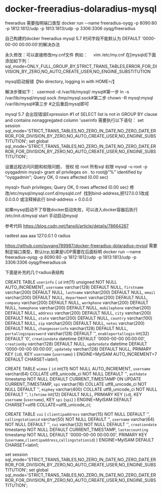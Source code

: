 # docker-freeradius-dolaradius-mysql
freeradius 需要指明端口类型
docker run --name freeradius-oyqg -p 8090:80 -p 1812:1812/udp -p 1813:1813/udp -p 3306:3306 oyqg/freeradius


自己构建的docker freeradius
mysql 5.7 时间字段不能默认为 DEFAULT '0000-00-00 00:00:00'的解决办法

永久修改：可以直接修改my.cnf文件
例如：     vim /etc/my.cnf
在[mysqld]下面添加如下列：
sql_mode=ONLY_FULL_GROUP_BY,STRICT_TRANS_TABLES,ERROR_FOR_DIVISION_BY_ZERO,NO_AUTO_CREATE_USER,NO_ENGINE_SUBSTITUTION

mysql启动报错【No directory, logging in with HOME=/】

解决步骤如下：
 usermod -d /var/lib/mysql/ mysql#第一步
ln -s /var/lib/mysql/mysql.sock /tmp/mysql.sock#第二步
chown -R mysql:mysql /var/lib/mysql#第三步
#之后重启mysql即可

mysql 5.7 会出现错误Expression #1 of SELECT list is not in GROUP BY clause and contains nonaggregated column 'userinfo
需要执行以下语句：
set session sql_mode='STRICT_TRANS_TABLES,NO_ZERO_IN_DATE,NO_ZERO_DATE,ERROR_FOR_DIVISION_BY_ZERO,NO_AUTO_CREATE_USER,NO_ENGINE_SUBSTITUTION';
set global sql_mode='STRICT_TRANS_TABLES,NO_ZERO_IN_DATE,NO_ZERO_DATE,ERROR_FOR_DIVISION_BY_ZERO,NO_AUTO_CREATE_USER,NO_ENGINE_SUBSTITUTION';



设置远程访问问题和权限问题，
授权 给 root  所有sql 权限
mysql -u root -p oyqgadmin
mysql> grant all privileges on *.* to root@"%" identified by "oyqgadmin";
Query OK, 0 rows affected (0.00 sec)

mysql> flush privileges;
Query OK, 0 rows affected (0.00 sec)
修改/etc/mysql/mysql.conf.d/mysqld.cnf 
找到bind-address,把127.0.0.1改成0.0.0.0 或注释掉此行
bind-address           = 0.0.0.0

如果mysql启动不了导致docker启动失败，可以进入docker容器后执行
 /etc/init.d/mysql start 手动启动mysql


参考代码
https://blog.csdn.net/fansili/article/details/78664267

radtest aaa aaa 127.0.0.1 0 radius

https://github.com/ouyang789987/docker-freeradius-dolaradius-mysql
需要制定端口类型，默认tcp,如果是UDP需要在后面标明
docker run --name freeradius-oyqg -p 8090:80 -p 1812:1812/udp -p 1813:1813/udp -p 3306:3306 oyqg/freeradius:ok


下面是补充的几个radius表结构

CREATE TABLE `userinfo` (
  `id` int(11) unsigned NOT NULL AUTO_INCREMENT,
  `username` varchar(128) DEFAULT NULL,
  `firstname` varchar(200) DEFAULT NULL,
  `lastname` varchar(200) DEFAULT NULL,
  `email` varchar(200) DEFAULT NULL,
  `department` varchar(200) DEFAULT NULL,
  `company` varchar(200) DEFAULT NULL,
  `workphone` varchar(200) DEFAULT NULL,
  `homephone` varchar(200) DEFAULT NULL,
  `mobilephone` varchar(200) DEFAULT NULL,
  `address` varchar(200) DEFAULT NULL,
  `city` varchar(200) DEFAULT NULL,
  `state` varchar(200) DEFAULT NULL,
  `country` varchar(100) DEFAULT NULL,
  `zip` varchar(200) DEFAULT NULL,
  `notes` varchar(200) DEFAULT NULL,
  `changeuserinfo` varchar(128) DEFAULT NULL,
  `portalloginpassword` varchar(128) DEFAULT '',
  `enableportallogin` int(32) DEFAULT '0',
  `creationdate` datetime DEFAULT '0000-00-00 00:00:00',
  `creationby` varchar(128) DEFAULT NULL,
  `updatedate` datetime DEFAULT '0000-00-00 00:00:00',
  `updateby` varchar(128) DEFAULT NULL,
  PRIMARY KEY (`id`),
  KEY `username` (`username`)
) ENGINE=MyISAM AUTO_INCREMENT=7 DEFAULT CHARSET=latin1;


CREATE TABLE `wimax` (
  `id` int(11) NOT NULL AUTO_INCREMENT,
  `username` varchar(64) COLLATE utf8_unicode_ci NOT NULL DEFAULT '',
  `authdate` timestamp NOT NULL DEFAULT CURRENT_TIMESTAMP ON UPDATE CURRENT_TIMESTAMP,
  `spi` varchar(16) COLLATE utf8_unicode_ci NOT NULL DEFAULT '',
  `mipkey` varchar(400) COLLATE utf8_unicode_ci NOT NULL DEFAULT '',
  `lifetime` int(12) DEFAULT NULL,
  PRIMARY KEY (`id`),
  KEY `username` (`username`),
  KEY `spi` (`spi`)
) ENGINE=MyISAM DEFAULT CHARSET=utf8 COLLATE=utf8_unicode_ci;


CREATE TABLE `cui` (
  `clientipaddress` varchar(15) NOT NULL DEFAULT '',
  `callingstationid` varchar(50) NOT NULL DEFAULT '',
  `username` varchar(64) NOT NULL DEFAULT '',
  `cui` varchar(32) NOT NULL DEFAULT '',
  `creationdate` timestamp NOT NULL DEFAULT CURRENT_TIMESTAMP,
  `lastaccounting` timestamp NOT NULL DEFAULT '0000-00-00 00:00:00',
  PRIMARY KEY (`username`,`clientipaddress`,`callingstationid`)
) ENGINE=MyISAM DEFAULT CHARSET=latin1;



set session sql_mode='STRICT_TRANS_TABLES,NO_ZERO_IN_DATE,NO_ZERO_DATE,ERROR_FOR_DIVISION_BY_ZERO,NO_AUTO_CREATE_USER,NO_ENGINE_SUBSTITUTION';
set global sql_mode='STRICT_TRANS_TABLES,NO_ZERO_IN_DATE,NO_ZERO_DATE,ERROR_FOR_DIVISION_BY_ZERO,NO_AUTO_CREATE_USER,NO_ENGINE_SUBSTITUTION';
